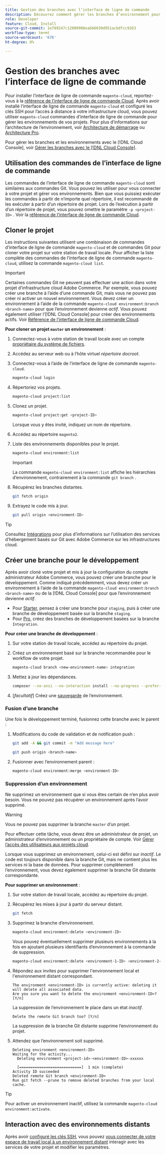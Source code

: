 ```yaml
---
title: Gestion des branches avec l’interface de ligne de commande
description: Découvrez comment gérer les branches d’environnement pour Adobe Commerce sur les infrastructures cloud à l’aide de l’interface de ligne de commande cloud.
role: Developer
feature: Cloud, Install
source-git-commit: 1e789247c12009908eabb6039d951acbdfcc9263
workflow-type: tm+mt
source-wordcount: '676'
ht-degree: 0%

---
```


# Gestion des branches avec l’interface de ligne de commande

Pour installer l’interface de ligne de commande `magento-cloud`, reportez-vous à la [référence de l’interface de ligne de commande Cloud](../dev-tools/cloud-cli-overview.md). Après avoir installé l’interface de ligne de commande `magento-cloud` et configuré les clés SSH pour l’accès à distance à votre infrastructure cloud, vous pouvez utiliser `magento-cloud` commandes d’interface de ligne de commande pour gérer les environnements de vos projets. Pour plus d’informations sur l’architecture de l’environnement, voir [Architecture de démarrage](../architecture/starter-architecture.md) ou [Architecture Pro](../architecture/pro-architecture.md).

Pour gérer les branches et les environnements avec le [!DNL Cloud Console], voir [Gérer les branches avec le [!DNL Cloud Console]](../project/console-branches.md).

## Utilisation des commandes de l’interface de ligne de commande

Les commandes de l’interface de ligne de commande `magento-cloud` sont similaires aux commandes Git. Vous pouvez les utiliser pour vous connecter à votre projet et gérer vos environnements. Bien que vous puissiez exécuter les commandes à partir de n’importe quel répertoire, il est recommandé de les exécuter à partir d’un répertoire de projet. Lors de l’exécution à partir d’un répertoire de projet, vous pouvez omettre le paramètre `-p <project-ID>` . Voir la [référence de l’interface de ligne de commande Cloud](../dev-tools/cloud-cli-overview.md).

## Cloner le projet

Les instructions suivantes utilisent une combinaison de commandes d’interface de ligne de commande `magento-cloud` et de commandes Git pour cloner votre projet sur votre station de travail locale. Pour afficher la liste complète des commandes de l’interface de ligne de commande `magento-cloud`, utilisez la commande `magento-cloud list`.

>[!IMPORTANT]
>
>Certaines commandes Git ne peuvent pas effectuer une action dans votre projet d’infrastructure cloud Adobe Commerce. Par exemple, vous pouvez créer une branche à l’aide d’une commande Git, mais vous ne pouvez pas créer ni activer un nouvel environnement. Vous devez créer un environnement à l’aide de la commande `magento-cloud environment:branch <branch-name>` pour que l’environnement devienne _actif_. Vous pouvez également utiliser l’[!DNL Cloud Console] pour créer des environnements actifs. Voir [Référence de l’interface de ligne de commande Cloud](../dev-tools/cloud-cli-overview.md#git-commands).

**Pour cloner un projet `master` un environnement** :

1. Connectez-vous à votre station de travail locale avec un compte [propriétaire du système de fichiers](https://experienceleague.adobe.com/docs/commerce-operations/installation-guide/prerequisites/file-system/configure-permissions.html?lang=fr).

1. Accédez au serveur web ou à l’hôte virtuel _répertoire docroot_.

1. Connectez-vous à l’aide de l’interface de ligne de commande `magento-cloud`.

   ```bash
   magento-cloud login
   ```

1. Répertoriez vos projets.

   ```bash
   magento-cloud project:list
   ```

1. Clonez un projet.

   ```bash
   magento-cloud project:get <project-ID>
   ```

   Lorsque vous y êtes invité, indiquez un nom de répertoire.

1. Accédez au répertoire `magento2`.

1. Liste des environnements disponibles pour le projet.

   ```bash
   magento-cloud environment:list
   ```

   >[!IMPORTANT]
   >
   >La commande `magento-cloud environment:list` affiche les hiérarchies d’environnement, contrairement à la commande `git branch` .

1. Récupérez les branches distantes.

   ```bash
   git fetch origin
   ```

1. Extrayez le code mis à jour.

   ```bash
   git pull origin <environment-ID>
   ```

>[!TIP]
>
>Consultez [Intégrations](../integrations/overview.md) pour plus d’informations sur l’utilisation des services d’hébergement basés sur Git avec Adobe Commerce sur les infrastructures cloud.

## Créer une branche pour le développement

Après avoir cloné votre projet et mis à jour la configuration du compte administrateur Adobe Commerce, vous pouvez créer une branche pour le développement. Comme indiqué précédemment, vous devez créer un environnement à l’aide de la commande `magento-cloud environment:branch <branch-name>` ou de la [!DNL Cloud Console] pour que l’environnement devienne _actif_.

- Pour [Starter](../architecture/starter-develop-deploy-workflow.md#clone-and-branch), pensez à créer une branche pour `staging`, puis à créer une branche de développement basée sur la branche `staging`.
- Pour [Pro](../architecture/pro-develop-deploy-workflow.md#development-workflow), créez des branches de développement basées sur la branche `Integration`.

**Pour créer une branche de développement** :

1. Sur votre station de travail locale, accédez au répertoire du projet.

1. Créez un environnement basé sur la branche recommandée pour le workflow de votre projet.

   ```bash
   magento-cloud branch <new-environment-name> integration
   ```

1. Mettez à jour les dépendances.

   ```bash
   composer --no-ansi --no-interaction install --no-progress --prefer-dist --optimize-autoloader
   ```

1. [_facultatif_] Créez une [sauvegarde](../storage/snapshots.md) de l’environnement.

### Fusion d’une branche

Une fois le développement terminé, fusionnez cette branche avec le parent :

1. Modifications du code de validation et de notification push :

   ```bash
   git add -A && git commit -m "Add message here"
   ```

   ```bash
   git push origin <branch-name>
   ```

1. Fusionner avec l’environnement parent :

   ```bash
   magento-cloud environment:merge <environment-ID>
   ```

### Suppression d’un environnement

Ne supprimez un environnement que si vous êtes certain de n’en plus avoir besoin. Vous ne pouvez pas récupérer un environnement après l’avoir supprimé.

>[!WARNING]
>
>Vous ne pouvez pas supprimer la branche `master` d’un projet.

Pour effectuer cette tâche, vous devez être un administrateur de projet, un administrateur d’environnement ou un propriétaire de compte. Voir [Gérer l’accès des utilisateurs aux projets cloud](../project/user-access.md).

Lorsque vous supprimez un environnement, celui-ci est défini sur _inactif_. Le code est toujours disponible dans la branche Git, mais ne contient plus les services ni la base de données. Pour supprimer complètement l’environnement, vous devez également supprimer la branche Git distante correspondante.

**Pour supprimer un environnement** :

1. Sur votre station de travail locale, accédez au répertoire du projet.

1. Récupérez les mises à jour à partir du serveur distant.

   ```bash
   git fetch
   ```

1. Supprimez la branche d’environnement.

   ```bash
   magento-cloud environment:delete <environment-ID>
   ```

   Vous pouvez éventuellement supprimer plusieurs environnements à la fois en ajoutant plusieurs identifiants d’environnement à la commande de suppression.

   ```bash
   magento-cloud environment:delete <environment-1-ID> <environment-2-ID>
   ```

1. Répondez aux invites pour supprimer l&#39;environnement local et l&#39;environnement distant correspondant.

   ```
   The environment <environment-ID> is currently active: deleting it will delete all associated data.
   Are you sure you want to delete the environment <environment-ID>? [Y/n]
   ```

   La suppression de l’environnement le place dans un état _inactif_.

   ```
   Delete the remote Git branch too? [Y/n]
   ```

   La suppression de la branche Git distante supprime l’environnement du projet.

1. Attendez que l’environnement soit supprimé.

   ```
   Deleting environment <environment-ID>
   Waiting for the activity...
     Deleting environment <project-id>-<environment-ID>-xxxxxx
   
     [============================]  1 min (complete)
   Activity ID succeeded
   Deleted remote Git branch <environment-ID>
   Run git fetch --prune to remove deleted branches from your local cache.
   ```

>[!TIP]
>
>Pour activer un environnement inactif, utilisez la commande `magento-cloud environment:activate`.

## Interaction avec des environnements distants

Après avoir [configuré les clés SSH](../development/secure-connections.md), vous pouvez [vous connecter de votre espace de travail local à un environnement distant](../development/secure-connections.md#connect-to-a-remote-environment) interagir avec les services de votre projet et modifier les paramètres.
